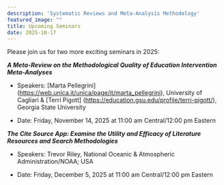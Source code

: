 ```yaml
---
description: 'Systematic Reviews and Meta-Analysis Methodology'
featured_image: ""
title: Upcoming Seminars
date: 2025-10-17
---
```


Please join us for two more exciting seminars in 2025:

***A Meta-Review on the Methodological Quality of Education Intervention Meta-Analyses***

-   Speakers: [Marta Pellegrini] (https://web.unica.it/unica/page/it/marta_pellegrini), University of Cagliari & [Terri Pigott] (https://education.gsu.edu/profile/terri-pigott/), Georgia State University

-   Date: Friday, November 14, 2025 at 11:00 am Central/12:00 pm Eastern





***The Cite Source App: Examine the Utility and Efficacy of Literature Resources and Search Methodologies***

-   Speakers: Trevor Riley, National Oceanic & Atmospheric Administration/NOAA; USA

-   Date: Friday, December 5, 2025 at 11:00 am Central/12:00 pm Eastern